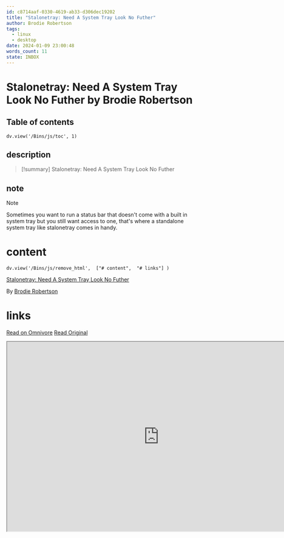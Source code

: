 ```yaml
---
id: c8714aaf-0330-4619-ab33-d306dec19202
title: "Stalonetray: Need A System Tray Look No Futher"
author: Brodie Robertson
tags:
  - linux
  - desktop
date: 2024-01-09 23:00:48
words_count: 11
state: INBOX
---
```


# Stalonetray: Need A System Tray Look No Futher by Brodie Robertson
## Table of contents
```dataviewjs 
dv.view('/Bins/js/toc', 1) 
```


## description
>[!summary] 
> Stalonetray: Need A System Tray Look No Futher

## note
>[!note] 
>   Sometimes you want to run a status bar that doesn't come with a built in system tray but you still want access to one, that's where a standalone system tray like stalonetray comes in handy.


# content
```dataviewjs 
dv.view('/Bins/js/remove_html',  ["# content",  "# links"] ) 
```
[Stalonetray: Need A System Tray Look No Futher](https://www.youtube.com/watch?v=wxUUeZcSq28)

By [Brodie Robertson](https://www.youtube.com/@BrodieRobertson)



# links
[Read on Omnivore](https://omnivore.app/me/https-www-youtube-com-watch-v-wx-u-ue-zc-sq-28-18cf0071f28)
[Read Original](https://www.youtube.com/watch?v=wxUUeZcSq28)

<iframe src="https://www.youtube.com/watch?v=wxUUeZcSq28"  width="800" height="500"></iframe>
